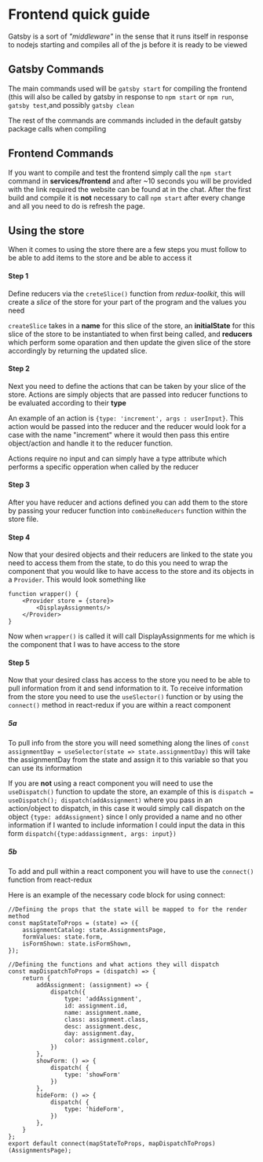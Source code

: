 # Frontend quick guide

 Gatsby is a sort of _*"middleware"*_ in the sense that it runs itself in response to nodejs starting and compiles all 
 of the js before it is ready to be viewed
 
## Gatsby Commands
 The main commands used will be `gatsby start` for compiling the frontend (this will also be called by gatsby in response
  to `npm start` or `npm run`, `gatsby test`,and possibly `gatsby clean`

The rest of the commands are commands included in the default gatsby package calls when compiling

## Frontend Commands
 If you want to compile and test the frontend simply call the `npm start` command in **services/frontend** and after
 ~10 seconds you will be provided with the link required the website can be found at in the chat. After the first build 
 and compile it is **not** necessary to call `npm start` after every change and all you need to do is refresh the page.

## Using the store
When it comes to using the store there are a few steps you must follow to be able to add items to the store and be able 
to access it

#### Step 1
Define reducers via the `creteSlice()` function from *redux-toolkit*, this will create a *slice* of the store for your 
part of the program and the values you need
 
`createSlice` takes in a **name** for this slice of the store, an **initialState** for this slice of the store to be 
instantiated to when first being called, and **reducers** which perform some oparation and then update the given slice
of the store accordingly by returning the updated slice.

#### Step 2
Next you need to define the actions that can be taken by your slice of the store. Actions are simply objects that are 
passed into reducer functions to be evaluated according to their **type**

An example of an action is `{type: 'increment', args : userInput}`. This action would be passed into the reducer and 
the reducer would look for a case with the name "increment" where it would then pass this entire object/action and handle
 it to the reducer function.
 
Actions require no input and can simply have a type attribute which performs a specific opperation when called by the reducer

#### Step 3
After you have reducer and actions defined you can add them to the store by passing your reducer function into 
`combineReducers` function within the store file.

#### Step 4
Now that your desired objects and their reducers are linked to the state you need to access them from the state, to do this you need to wrap the component that you would like to have access to the store and its objects in a `Provider`.
This would look something like 

```
function wrapper() {
    <Provider store = {store}> 
        <DisplayAssignments/> 
    </Provider> 
}
```
Now when `wrapper()` is called it will call DisplayAssignments for me which is the component that I was to have access to the store

#### Step 5
Now that your desired class has access to the store you need to be able to pull information from it and send information to it.
To receive information from the store you need to use the `useSlector()` function or by using the `connect()` method in react-redux if you are within a react component

##### 5a
To pull info from the store you will need something along the lines of `const assignmentDay = useSelector(state => state.assignmentDay)` this will take the assignmentDay from the state and assign it to this variable so that you can use its information

If you are **not** using a react component you will need to use the `useDispatch()` function to update  the store, an example of this is
 `dispatch =  useDispatch();
 dispatch(addAssignment)` where you pass in an action/object to dispatch, in this case it would simply call dispatch on the object `{type: addAssignment}` since I only provided a name and no other information
 if I wanted to include information I could input the data in this form `dispatch({type:addassignment, args: input})` 
 
##### 5b
 To add and pull within a react component you will have to use the `connect()` function from react-redux
 
 Here is an example of the necessary code block for using connect:
  ```
  //Defining the props that the state will be mapped to for the render method
  const mapStateToProps = (state) => ({
      assignmentCatalog: state.AssignmentsPage,
      formValues: state.form,
      isFormShown: state.isFormShown,
  });

  //Defining the functions and what actions they will dispatch
  const mapDispatchToProps = (dispatch) => {
      return {
          addAssignment: (assignment) => {
              dispatch({
                  type: 'addAssignment',
                  id: assignment.id,
                  name: assignment.name,
                  class: assignment.class,
                  desc: assignment.desc,
                  day: assignment.day,
                  color: assignment.color,
              })
          },
          showForm: () => {
              dispatch( {
                  type: 'showForm'
              })
          },
          hideForm: () => {
              dispatch( {
                  type: 'hideForm',
              })
          },
      }
  };
  export default connect(mapStateToProps, mapDispatchToProps)(AssignmentsPage);
```
